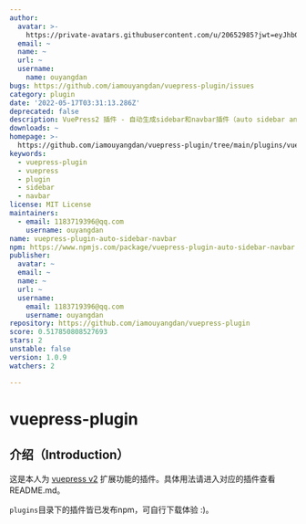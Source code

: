 ```yaml
---
author:
  avatar: >-
    https://private-avatars.githubusercontent.com/u/20652985?jwt=eyJhbGciOiJIUzI1NiIsInR5cCI6IkpXVCJ9.eyJpc3MiOiJnaXRodWIuY29tIiwiYXVkIjoicmF3LmdpdGh1YnVzZXJjb250ZW50LmNvbSIsImtleSI6ImtleTEiLCJleHAiOjE3MzQ2NzMzMjAsIm5iZiI6MTczNDY3MjEyMCwicGF0aCI6Ii91LzIwNjUyOTg1In0.BGMuVy0wAFmFul14fEo7m4j2nBcGecFGTdAeB-E8uPA&v=4
  email: ~
  name: ~
  url: ~
  username:
    name: ouyangdan
bugs: https://github.com/iamouyangdan/vuepress-plugin/issues
category: plugin
date: '2022-05-17T03:31:13.286Z'
deprecated: false
description: VuePress2 插件 - 自动生成sidebar和navbar插件（auto sidebar and navbar)
downloads: ~
homepage: >-
  https://github.com/iamouyangdan/vuepress-plugin/tree/main/plugins/vuepress-plugin-auto-sidebar-navbar#readme
keywords:
  - vuepress-plugin
  - vuepress
  - plugin
  - sidebar
  - navbar
license: MIT License
maintainers:
  - email: 1183719396@qq.com
    username: ouyangdan
name: vuepress-plugin-auto-sidebar-navbar
npm: https://www.npmjs.com/package/vuepress-plugin-auto-sidebar-navbar
publisher:
  avatar: ~
  email: ~
  name: ~
  url: ~
  username:
    email: 1183719396@qq.com
    username: ouyangdan
repository: https://github.com/iamouyangdan/vuepress-plugin
score: 0.517850808527693
stars: 2
unstable: false
version: 1.0.9
watchers: 2

---
```


# vuepress-plugin

## 介绍（Introduction）

这是本人为 [vuepress v2](https://v2.vuepress.vuejs.org/zh/guide/) 扩展功能的插件。具体用法请进入对应的插件查看README.md。

`plugins`目录下的插件皆已发布npm，可自行下载体验 :)。
